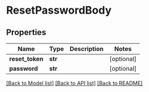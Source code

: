 # ResetPasswordBody

## Properties
Name | Type | Description | Notes
------------ | ------------- | ------------- | -------------
**reset_token** | **str** |  | [optional] 
**password** | **str** |  | [optional] 

[[Back to Model list]](../README.md#documentation-for-models) [[Back to API list]](../README.md#documentation-for-api-endpoints) [[Back to README]](../README.md)

